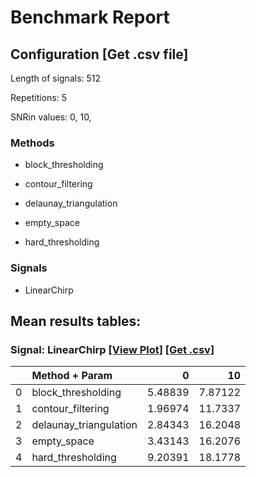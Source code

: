 # Benchmark Report

## Configuration   [Get .csv file] 

Length of signals: 512

Repetitions: 5

SNRin values: 
0, 
10, 


### Methods  

* block_thresholding 

* contour_filtering 

* delaunay_triangulation 

* empty_space 

* hard_thresholding 

### Signals  

* LinearChirp 

## Mean results tables: 
### Signal: LinearChirp  [[View Plot]](https://jmiramont.github.io/benchmark-test/results/plot_LinearChirp.html)    [[Get .csv]](results_LinearChirp.csv)
|    | Method + Param         |       0 |       10 |
|---:|:-----------------------|--------:|---------:|
|  0 | block_thresholding     | 5.48839 |  7.87122 |
|  1 | contour_filtering      | 1.96974 | 11.7337  |
|  2 | delaunay_triangulation | 2.84343 | 16.2048  |
|  3 | empty_space            | 3.43143 | 16.2076  |
|  4 | hard_thresholding      | 9.20391 | 18.1778  |
